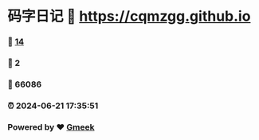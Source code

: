 # 码字日记 :link: https://cqmzgg.github.io 
### :page_facing_up: [14](https://cqmzgg.github.io/tag.html) 
### :speech_balloon: 2 
### :hibiscus: 66086 
### :alarm_clock: 2024-06-21 17:35:51 
### Powered by :heart: [Gmeek](https://github.com/Meekdai/Gmeek)
